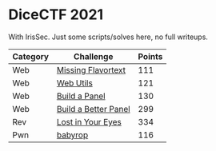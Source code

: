 # DiceCTF 2021
With IrisSec. Just some scripts/solves here, no full writeups.

| Category | Challenge | Points |
| --- | --- | --- |
| Web | [Missing Flavortext](missingflavortext.md) | 111 |
| Web | [Web Utils](webutils.md) | 121 |
| Web | [Build a Panel](buildapanel.md) | 130 |
| Web | [Build a Better Panel](buildabetterpanel.md) | 299 |
| Rev | [Lost in Your Eyes](lost/) | 334 |
| Pwn | [babyrop](babyrop.py) | 116 |
